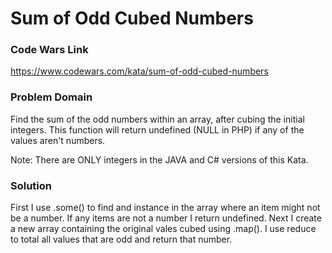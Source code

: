 # Sum of Odd Cubed Numbers

### Code Wars Link

https://www.codewars.com/kata/sum-of-odd-cubed-numbers

### Problem Domain

Find the sum of the odd numbers within an array, after cubing the initial integers. This function will return undefined (NULL in PHP) if any of the values aren't numbers.

Note: There are ONLY integers in the JAVA and C# versions of this Kata.

### Solution

First I use .some() to find and instance in the array where an item might not be a number.  If any items are not a number I return undefined.  Next I create a new array containing the original vales cubed using .map().  I use reduce to total all values that are odd and return that number. 
